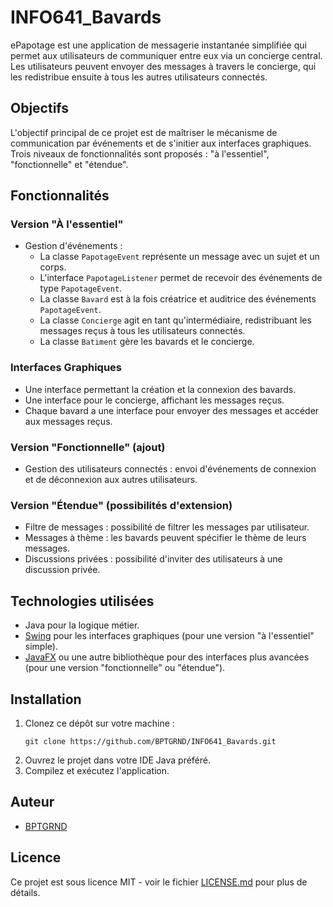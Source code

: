 # INFO641_Bavards

ePapotage est une application de messagerie instantanée simplifiée qui permet aux utilisateurs de communiquer entre eux via un concierge central. Les utilisateurs peuvent envoyer des messages à travers le concierge, qui les redistribue ensuite à tous les autres utilisateurs connectés.

## Objectifs

L'objectif principal de ce projet est de maîtriser le mécanisme de communication par événements et de s'initier aux interfaces graphiques. Trois niveaux de fonctionnalités sont proposés : "à l'essentiel", "fonctionnelle" et "étendue".

## Fonctionnalités

### Version "À l'essentiel"

- Gestion d'événements : 
  - La classe `PapotageEvent` représente un message avec un sujet et un corps.
  - L'interface `PapotageListener` permet de recevoir des événements de type `PapotageEvent`.
  - La classe `Bavard` est à la fois créatrice et auditrice des événements `PapotageEvent`.
  - La classe `Concierge` agit en tant qu'intermédiaire, redistribuant les messages reçus à tous les utilisateurs connectés.
  - La classe `Batiment` gère les bavards et le concierge.

### Interfaces Graphiques

- Une interface permettant la création et la connexion des bavards.
- Une interface pour le concierge, affichant les messages reçus.
- Chaque bavard a une interface pour envoyer des messages et accéder aux messages reçus.

### Version "Fonctionnelle" (ajout)

- Gestion des utilisateurs connectés : envoi d'événements de connexion et de déconnexion aux autres utilisateurs.

### Version "Étendue" (possibilités d'extension)

- Filtre de messages : possibilité de filtrer les messages par utilisateur.
- Messages à thème : les bavards peuvent spécifier le thème de leurs messages.
- Discussions privées : possibilité d'inviter des utilisateurs à une discussion privée.

## Technologies utilisées

- Java pour la logique métier.
- [Swing](https://docs.oracle.com/javase/8/docs/api/javax/swing/package-summary.html) pour les interfaces graphiques (pour une version "à l'essentiel" simple).
- [JavaFX](https://openjfx.io/) ou une autre bibliothèque pour des interfaces plus avancées (pour une version "fonctionnelle" ou "étendue").

## Installation

1. Clonez ce dépôt sur votre machine :
   ```
   git clone https://github.com/BPTGRND/INFO641_Bavards.git
   ```
2. Ouvrez le projet dans votre IDE Java préféré.
3. Compilez et exécutez l'application.

## Auteur

- [BPTGRND](https://github.com/BPTGRND)

## Licence

Ce projet est sous licence MIT - voir le fichier [LICENSE.md](LICENSE) pour plus de détails.